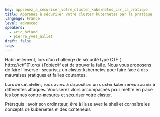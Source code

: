 ```yaml
---
key: apprenez_a_securiser_votre_cluster_kubernetes_par_la_pratique
title: Apprenez à sécuriser votre cluster kubernetes par la pratique
language: France
level: advanced
speakers:
  - eric_briand
  - pierre_yves_aillet
draft: false
tags:
---
```

Habituellement, lors d’un challenge de sécurité type CTF ( https://ctf101.org/ ) l’objectif est de trouver la faille. Nous vous proposons de faire l’inverse : sécurisez un cluster kubernetes pour faire face à des mauvaises pratiques et failles courantes.

Lors de cet atelier, vous aurez à disposition un cluster kubernetes soumis à différentes attaques. Vous serez alors accompagnés pour mettre en place les bonnes contre-mesures et sécuriser votre cluster.

Prérequis : avoir son ordinateur, être à l’aise avec le shell et connaître les concepts de kubernetes et des conteneurs

